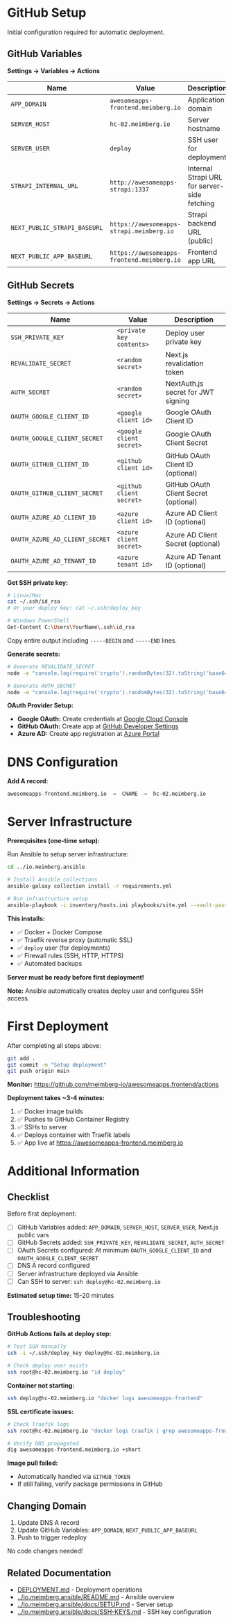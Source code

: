 # GitHub Setup

Initial configuration required for automatic deployment.

## GitHub Variables

**Settings → Variables → Actions**

| Name | Value | Description |
|------|-------|-------------|
| `APP_DOMAIN` | `awesomeapps-frontend.meimberg.io` | Application domain |
| `SERVER_HOST` | `hc-02.meimberg.io` | Server hostname |
| `SERVER_USER` | `deploy` | SSH user for deployment |
| `STRAPI_INTERNAL_URL` | `http://awesomeapps-strapi:1337` | Internal Strapi URL for server-side fetching |
| `NEXT_PUBLIC_STRAPI_BASEURL` | `https://awesomeapps-strapi.meimberg.io` | Strapi backend URL (public) |
| `NEXT_PUBLIC_APP_BASEURL` | `https://awesomeapps-frontend.meimberg.io` | Frontend app URL |

## GitHub Secrets

**Settings → Secrets → Actions**

| Name | Value | Description |
|------|-------|-------------|
| `SSH_PRIVATE_KEY` | `<private key contents>` | Deploy user private key |
| `REVALIDATE_SECRET` | `<random secret>` | Next.js revalidation token |
| `AUTH_SECRET` | `<random secret>` | NextAuth.js secret for JWT signing |
| `OAUTH_GOOGLE_CLIENT_ID` | `<google client id>` | Google OAuth Client ID |
| `OAUTH_GOOGLE_CLIENT_SECRET` | `<google client secret>` | Google OAuth Client Secret |
| `OAUTH_GITHUB_CLIENT_ID` | `<github client id>` | GitHub OAuth Client ID (optional) |
| `OAUTH_GITHUB_CLIENT_SECRET` | `<github client secret>` | GitHub OAuth Client Secret (optional) |
| `OAUTH_AZURE_AD_CLIENT_ID` | `<azure client id>` | Azure AD Client ID (optional) |
| `OAUTH_AZURE_AD_CLIENT_SECRET` | `<azure client secret>` | Azure AD Client Secret (optional) |
| `OAUTH_AZURE_AD_TENANT_ID` | `<azure tenant id>` | Azure AD Tenant ID (optional) |

**Get SSH private key:**
```bash
# Linux/Mac
cat ~/.ssh/id_rsa
# Or your deploy key: cat ~/.ssh/deploy_key

# Windows PowerShell
Get-Content C:\Users\YourName\.ssh\id_rsa
```

Copy entire output including `-----BEGIN` and `-----END` lines.

**Generate secrets:**
```bash
# Generate REVALIDATE_SECRET
node -e "console.log(require('crypto').randomBytes(32).toString('base64'))"

# Generate AUTH_SECRET
node -e "console.log(require('crypto').randomBytes(32).toString('base64'))"
```

**OAuth Provider Setup:**
- **Google OAuth:** Create credentials at [Google Cloud Console](https://console.cloud.google.com/apis/credentials)
- **GitHub OAuth:** Create app at [GitHub Developer Settings](https://github.com/settings/developers)
- **Azure AD:** Create app registration at [Azure Portal](https://portal.azure.com/#blade/Microsoft_AAD_RegisteredApps/ApplicationsListBlade)



# DNS Configuration

**Add A record:**
```
awesomeapps-frontend.meimberg.io  →  CNAME  →  hc-02.meimberg.io
```

# Server Infrastructure

**Prerequisites (one-time setup):**

Run Ansible to setup server infrastructure:

```bash
cd ../io.meimberg.ansible

# Install Ansible collections
ansible-galaxy collection install -r requirements.yml

# Run infrastructure setup
ansible-playbook -i inventory/hosts.ini playbooks/site.yml --vault-password-file vault_pass
```

**This installs:**
- ✅ Docker + Docker Compose
- ✅ Traefik reverse proxy (automatic SSL)
- ✅ `deploy` user (for deployments)
- ✅ Firewall rules (SSH, HTTP, HTTPS)
- ✅ Automated backups

**Server must be ready before first deployment!**

**Note:** Ansible automatically creates deploy user and configures SSH access.



# First Deployment

After completing all steps above:

```bash
git add .
git commit -m "Setup deployment"
git push origin main
```

**Monitor:** https://github.com/meimberg-io/awesomeapps.frontend/actions

**Deployment takes ~3-4 minutes:**
1. ✅ Docker image builds
2. ✅ Pushes to GitHub Container Registry
3. ✅ SSHs to server
4. ✅ Deploys container with Traefik labels
5. ✅ App live at https://awesomeapps-frontend.meimberg.io

# Additional Information

## Checklist

Before first deployment:

- [ ] GitHub Variables added: `APP_DOMAIN`, `SERVER_HOST`, `SERVER_USER`, Next.js public vars
- [ ] GitHub Secrets added: `SSH_PRIVATE_KEY`, `REVALIDATE_SECRET`, `AUTH_SECRET`
- [ ] OAuth Secrets configured: At minimum `OAUTH_GOOGLE_CLIENT_ID` and `OAUTH_GOOGLE_CLIENT_SECRET`
- [ ] DNS A record configured
- [ ] Server infrastructure deployed via Ansible
- [ ] Can SSH to server: `ssh deploy@hc-02.meimberg.io`

**Estimated setup time:** 15-20 minutes


## Troubleshooting

**GitHub Actions fails at deploy step:**
```bash
# Test SSH manually
ssh -i ~/.ssh/deploy_key deploy@hc-02.meimberg.io

# Check deploy user exists
ssh root@hc-02.meimberg.io "id deploy"
```

**Container not starting:**
```bash
ssh deploy@hc-02.meimberg.io "docker logs awesomeapps-frontend"
```

**SSL certificate issues:**
```bash
# Check Traefik logs
ssh root@hc-02.meimberg.io "docker logs traefik | grep awesomeapps-frontend"

# Verify DNS propagated
dig awesomeapps-frontend.meimberg.io +short
```

**Image pull failed:**
- Automatically handled via `GITHUB_TOKEN`
- If still failing, verify package permissions in GitHub



## Changing Domain

1. Update DNS A record
2. Update GitHub Variables: `APP_DOMAIN`, `NEXT_PUBLIC_APP_BASEURL`
3. Push to trigger redeploy

No code changes needed!



## Related Documentation

- [DEPLOYMENT.md](DEPLOYMENT.md) - Deployment operations
- [../io.meimberg.ansible/README.md](../io.meimberg.ansible/README.md) - Ansible overview
- [../io.meimberg.ansible/docs/SETUP.md](../io.meimberg.ansible/docs/SETUP.md) - Server setup
- [../io.meimberg.ansible/docs/SSH-KEYS.md](../io.meimberg.ansible/docs/SSH-KEYS.md) - SSH key configuration
